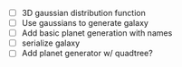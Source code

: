 - [ ] 3D gaussian distribution function
- [ ] Use gaussians to generate galaxy
- [ ] Add basic planet generation with names
- [ ] serialize galaxy
- [ ] Add planet generator w/ quadtree?